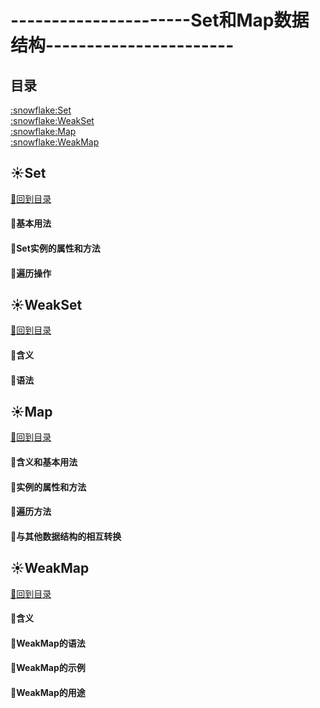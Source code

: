# ----------------------Set和Map数据结构-----------------------
## 目录
<p id="title"></p>
<a href="#p1">:snowflake:Set</a><br>
<a href="#p2">:snowflake:WeakSet</a><br>
<a href="#p3">:snowflake:Map</a><br>
<a href="#p4">:snowflake:WeakMap</a><br>
<p id="p1"></p>

## :sunny:Set
<a href="#title">:whale2:回到目录</a><br>
#### :mag_right:基本用法
#### :mag_right:Set实例的属性和方法
#### :mag_right:遍历操作
<p id="p2"></p>

## :sunny:WeakSet
<a href="#title">:whale2:回到目录</a><br>
#### :mag_right:含义
#### :mag_right:语法
<p id="p3"></p>

## :sunny:Map
<a href="#title">:whale2:回到目录</a><br>
#### :mag_right:含义和基本用法
#### :mag_right:实例的属性和方法
#### :mag_right:遍历方法
#### :mag_right:与其他数据结构的相互转换
<p id="p4"></p>

## :sunny:WeakMap
<a href="#title">:whale2:回到目录</a><br>
#### :mag_right:含义
#### :mag_right:WeakMap的语法
#### :mag_right:WeakMap的示例
#### :mag_right:WeakMap的用途
